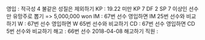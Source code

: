 영입	: 적극성 4 불같은 성질은 제외하기
KP	: 19.22 미만 KP 7 DF 2 SP 7 이상인 선수만 유망주로 뽑기 => 5,000,000 won
IM	: 67번 선수 영입하면 IM 25번 선수와 비교하기
W	: 67번 선수 영입하면 W 65번 선수와 비교하기
CD	: 67번 선수 영입하면 CD 5번 선수와 비교하기
해고	: 66번 선수 2018-04-08 해고하기
직원	: 

